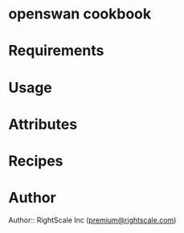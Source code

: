 # openswan cookbook

# Requirements

# Usage

# Attributes

# Recipes

# Author

Author:: RightScale Inc (<premium@rightscale.com>)
